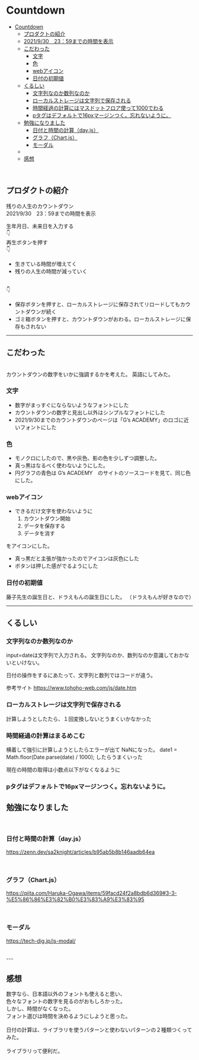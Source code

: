 # Countdown

- [Countdown](#countdown)
  - [プロダクトの紹介](#プロダクトの紹介)
  - [2021/9/30　23：59までの時間を表示](#20219302359までの時間を表示)
  - [こだわった](#こだわった)
    - [文字](#文字)
    - [色](#色)
    - [webアイコン](#webアイコン)
    - [日付の初期値](#日付の初期値)
  - [くるしい](#くるしい)
    - [文字列なのか数列なのか](#文字列なのか数列なのか)
    - [ローカルストレージは文字列で保存される](#ローカルストレージは文字列で保存される)
    - [時間経過の計算にはマスドットフロア使って1000でわる](#時間経過の計算にはマスドットフロア使って1000でわる)
    - [pタグはデフォルトで16pxマージンつく。忘れないように。](#pタグはデフォルトで16pxマージンつく忘れないように)
  - [勉強になりました](#勉強になりました)
    - [日付と時間の計算（day.js）](#日付と時間の計算dayjs)
    - [グラフ（Chart.js）](#グラフchartjs)
    - [モーダル](#モーダル)
  - [<br>](#)
  - [感想](#感想)

<br>

## プロダクトの紹介

残りの人生のカウントダウン<br>
2021/9/30　23：59までの時間を表示

生年月日、未来日を入力する
<br>
👇
<br>
再生ボタンを押す
<br>
👇
<br>
- 生きている時間が増えてく
- 残りの人生の時間が減っていく
<br>
👇
<br>

- 保存ボタンを押すと、ローカルストレージに保存されてリロードしてもカウントダウンが続く
- ゴミ箱ボタンを押すと、カウントダウンがおわる。ローカルストレージに保存もされない

---

## こだわった
<br>
カウントダウンの数字をいかに強調するかを考えた。
英語にしてみた。

### 文字
- 数字がまっすぐにならないようなフォントにした
- カウントダウンの数字と見出し以外はシンプルなフォントにした
- 2021/9/30までのカウントダウンのページは「G’s ACADEMY」のロゴに近いフォントにした


### 色
- モノクロにしたので、黒や灰色、影の色を少しずつ調整した。
- 真っ黒はなるべく使わないようにした。
- 円グラフの青色は  G’s ACADEMY　のサイトのソースコードを見て、同じ色にした。

### webアイコン
- できるだけ文字を使わないように
  1. カウントダウン開始
  2. データを保存する
  3. データを消す

をアイコンにした。

- 真っ黒だと主張が強かったのでアイコンは灰色にした
- ボタンは押した感がでるようにした

### 日付の初期値
藤子先生の誕生日と、ドラえもんの誕生日にした。
（ドラえもんが好きなので）

---

## くるしい

### 文字列なのか数列なのか
input=dateは文字列で入力される。
文字列なのか、数列なのか意識しておかないといけない。

日付の操作をするにあたって、文字列と数列ではコードが違う。

参考サイト
https://www.tohoho-web.com/js/date.htm

### ローカルストレージは文字列で保存される
計算しようとしたたら、１回変換しないとうまくいかなかった<br>

### 時間経過の計算はまるめこむ

横着して強引に計算しようとしたらエラーが出て
NaNになった。
 date1 = Math.floor(Date.parse(date) / 1000);
 したらうまくいった

 現在の時間の取得は小数点以下がなくなるように
<br>
### pタグはデフォルトで16pxマージンつく。忘れないように。

## 勉強になりました
<br>

### 日付と時間の計算（day.js）
https://zenn.dev/sa2knight/articles/b95ab5b8b146aadb64ea

<br>

### グラフ（Chart.js）
https://qiita.com/Haruka-Ogawa/items/59facd24f2a8bdb6d369#3-3-%E5%86%86%E3%82%B0%E3%83%A9%E3%83%95

<br>

### モーダル
https://tech-dig.jp/js-modal/

<br>
---

## 感想

数字なら、日本語以外のフォントも使えると思い、
<br>
色々なフォントの数字を見るのがおもしろかった。
<br>
しかし、時間がなくなった。
<br>
フォント選びは時間を決めるようにしようと思った。
<br><br>
日付の計算は、ライブラリを使うパターンと使わないパターンの２種類つくってみた。
<br><br>
ライブラリって便利だ。
